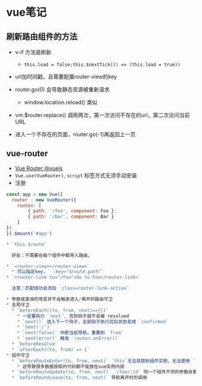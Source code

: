 # vue笔记

## 刷新路由组件的方法

* v-if 方法是刷新
  * `this.load = false;this.$nextTick(() => (this.load = true))`

* url加时间戳，且需要配置router-view的key
* router.go(0) 会导致静态资源被重新请求
  * window.location.reload() 类似
* vm.$router.replace() 调用两次，第一次访问不存在的url，第二次访问当前URL
* 进入一个不存在的页面，router.go(-1)再返回上一页

## vue-router

* [Vue Router @vuejs](https://router.vuejs.org/zh/)
* `Vue.use(VueRouter)`, `script` 标签方式无须手动安装
* 注册

```js
const app = new Vue({
  router : new VueRouter({
    routes: [
        { path: '/foo', component: Foo },
        { path: '/bar', component: Bar }
    ]
})
}).$mount('#app')

* `this.$route`

  好处：不需要在每个组件中都导入路由。

* `<router-view></router-view>`
  * 可以指定key，` :key="$route.path"`
* `<router-link to="/foo">Go to Foo</router-link>` 

  注意：匹配成功会添加 `class=router-link-active`

* 参数或查询的改变并不会触发进入/离开的路由守卫 
* 全局守卫
  * `beforeEach((to, from, next)=>{})`
    * 一定要执行 `next`, 否则钩子就不会被 resolved
    * `next()` 进入下一个钩子，全部钩子执行完后状态变成 `confirmed`
    * `next('/')`
    * `next(false)` 中断当前导航，重置到 `from`
    * `next(error)` 触发 `router.onError()`
  * `beforeResolve`
  * `afterEach((to, from) => {`
* 组件守卫
  * `beforeRouteEnter(to, from, next)` `this`无法获取到组件实例，无法使用 `this`
    * 这导致很多数据获取的代码都不能放在vue实例内部
  * `beforeRouteUpdate(to, from, next)` `/foo/:id` 同一个组件不同的参数会重新渲染
  * `beforeRouteLeave(to, from, next)` 导航离开时的调用
